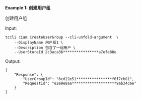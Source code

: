 **Example 1: 创建用户组**

创建用户组

Input: 

```
tccli ciam CreateUserGroup --cli-unfold-argument  \
    --DisplayName 用户组1 \
    --Description 包含了一组用户 \
    --UserStoreId 2c3aca3b****************a7efe88e
```

Output: 
```
{
    "Response": {
        "UserGroupId": "6cd22e51****************f6f7cb81",
        "RequestId": "e2e9e8aa********************9ab34c6e"
    }
}
```

